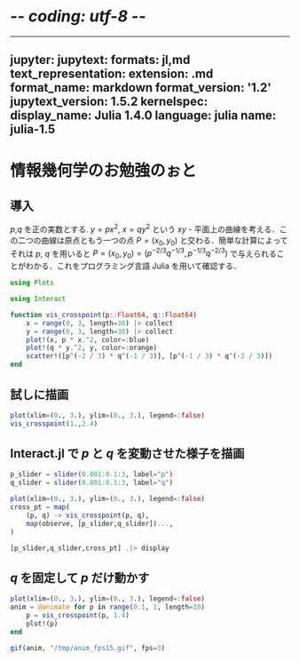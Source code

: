 # -*- coding: utf-8 -*-
---
jupyter:
  jupytext:
    formats: jl,md
    text_representation:
      extension: .md
      format_name: markdown
      format_version: '1.2'
      jupytext_version: 1.5.2
  kernelspec:
    display_name: Julia 1.4.0
    language: julia
    name: julia-1.5
---

# 情報幾何学のお勉強のぉと


## 導入

$p$,$q$ を正の実数とする. $y=px^2$, $x=qy^2$ という $xy$ - 平面上の曲線を考える．この二つの曲線は原点ともう一つの点 $P=(x_0,y_0)$ と交わる．簡単な計算によってそれは $p$, $q$ を用いると $P = (x_0,y_0) = (p^{-2/3}q^{-1/3}, p^{-1/3}q^{-2/3})$ で与えられることがわかる．これをプログラミング言語 Julia を用いて確認する．

```julia
using Plots
```

```julia
using Interact
```

```julia
function vis_crosspoint(p::Float64, q::Float64)
    x = range(0, 3, length=30) |> collect
    y = range(0, 3, length=30) |> collect
    plot!(x, p * x.^2, color=:blue)
    plot!(q * y.^2, y, color=:orange)
    scatter!([p^(-2 / 3) * q^(-1 / 3)], [p^(-1 / 3) * q^(-2 / 3)])
end
```

## 試しに描画

```julia
plot(xlim=(0., 3.), ylim=(0., 3.), legend=:false)
vis_crosspoint(1.,2.4)
```

## Interact.jl で $p$ と $q$ を変動させた様子を描画

```julia
p_slider = slider(0.001:0.1:3, label="p")
q_slider = slider(0.001:0.1:3, label="q")

plot(xlim=(0., 3.), ylim=(0., 3.), legend=:false)
cross_pt = map(
    (p, q) -> vis_crosspoint(p, q),
    map(observe, [p_slider,q_slider])...,
)

[p_slider,q_slider,cross_pt] .|> display
```
## $q$ を固定して $p$ だけ動かす

```julia
plot(xlim=(0., 3.), ylim=(0., 3.), legend=:false)
anim = @animate for p in range(0.1, 1, length=10)
    p = vis_crosspoint(p, 1.4)
    plot!(p)
end

gif(anim, "/tmp/anim_fps15.gif", fps=3)
```
